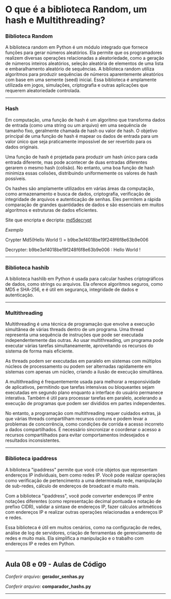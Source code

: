 # O que é a biblioteca Random, um hash e Multithreading?

### Biblioteca Random

A biblioteca random em Python é um módulo integrado que fornece funções para gerar números aleatórios. Ela permite que os programadores realizem diversas operações relacionadas a aleatoriedade, como a geração de números inteiros aleatórios, seleção aleatória de elementos de uma lista e embaralhamento aleatório de sequências. A biblioteca random utiliza algoritmos para produzir sequências de números aparentemente aleatórios com base em uma semente (seed) inicial. Essa biblioteca é amplamente utilizada em jogos, simulações, criptografia e outras aplicações que requerem aleatoriedade controlada.

---

### Hash

Em computação, uma função de hash é um algoritmo que transforma dados de entrada (como uma string ou um arquivo) em uma sequência de tamanho fixo, geralmente chamada de hash ou valor de hash. O objetivo principal de uma função de hash é mapear os dados de entrada para um valor único que seja praticamente impossível de ser revertido para os dados originais.

Uma função de hash é projetada para produzir um hash único para cada entrada diferente, mas pode acontecer de duas entradas diferentes gerarem o mesmo hash (colisão). No entanto, uma boa função de hash minimiza essas colisões, distribuindo uniformemente os valores de hash possíveis.

Os hashes são amplamente utilizados em várias áreas da computação, como armazenamento e busca de dados, criptografia, verificação de integridade de arquivos e autenticação de senhas. Eles permitem a rápida comparação de grandes quantidades de dados e são essenciais em muitos algoritmos e estruturas de dados eficientes.

Site que encripta e decripta: 
[md5decrypt](http://md5decrypt.net)

*Exemplo*

Crypter
Md5(Hello World !) = b9be3ef4018be19f248f6f8e63b9e006

Decrypter:
b9be3ef4018be19f248f6f8e63b9e006 : Hello World !

---

### Biblioteca hashib

A biblioteca hashlib em Python é usada para calcular hashes criptográficos de dados, como strings ou arquivos. Ela oferece algoritmos seguros, como MD5 e SHA-256, e é útil em segurança, integridade de dados e autenticação.

---

### Multithreading

Multithreading é uma técnica de programação que envolve a execução simultânea de várias threads dentro de um programa. Uma thread representa uma sequência de instruções que pode ser executada independentemente das outras. Ao usar multithreading, um programa pode executar várias tarefas simultaneamente, aproveitando os recursos do sistema de forma mais eficiente.

As threads podem ser executadas em paralelo em sistemas com múltiplos núcleos de processamento ou podem ser alternadas rapidamente em sistemas com apenas um núcleo, criando a ilusão de execução simultânea.

A multithreading é frequentemente usada para melhorar a responsividade de aplicativos, permitindo que tarefas intensivas ou bloqueantes sejam executadas em segundo plano enquanto a interface do usuário permanece interativa. Também é útil para processar tarefas em paralelo, acelerando a execução de programas que podem ser divididos em partes independentes.

No entanto, a programação com multithreading requer cuidados extras, já que várias threads compartilham recursos comuns e podem levar a problemas de concorrência, como condições de corrida e acesso incorreto a dados compartilhados. É necessário sincronizar e coordenar o acesso a recursos compartilhados para evitar comportamentos indesejados e resultados inconsistentes.

---

### Biblioteca ipaddress

A biblioteca "ipaddress" permite que você crie objetos que representam endereços IP individuais, bem como redes IP. Você pode realizar operações como verificação de pertencimento a uma determinada rede, manipulação de sub-redes, cálculo de endereços de broadcast e muito mais.

Com a biblioteca "ipaddress", você pode converter endereços IP entre notações diferentes (como representação decimal pontuada e notação de prefixo CIDR), validar a sintaxe de endereços IP, fazer cálculos aritméticos com endereços IP e realizar outras operações relacionadas a endereços IP e redes.

Essa biblioteca é útil em muitos cenários, como na configuração de redes, análise de log de servidores, criação de ferramentas de gerenciamento de redes e muito mais. Ela simplifica a manipulação e o trabalho com endereços IP e redes em Python.

---

## Aula 08 e 09 - Aulas de Código

*Conferir arquivo:* **gerador_senhas.py**

*Conferir arquivo:* **comparador_hashs.py**

---